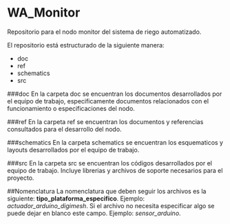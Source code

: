 WA_Monitor
==========

Repositorio para el nodo monitor del sistema de riego automatizado.

El repositorio está estructurado de la siguiente manera:
  * doc
  * ref
  * schematics
  * src


###doc
En la carpeta doc se encuentran los documentos desarrollados por el equipo de trabajo, especificamente documentos relacionados con el funcionamiento o especificaciones del nodo.

###ref
En la carpeta ref se encuentran los documentos y referencias consultados para el desarrollo del nodo.

###schematics
En la carpeta schematics se encuentran los esquematicos y layouts desarrollados por el equipo de trabajo.

###src
En la carpeta src se encuentran los códigos desarrollados por el equipo de trabajo. Incluye librerias y archivos de soporte necesarios para el proyecto.

##Nomenclatura
La nomenclatura que deben seguir los archivos es la siguiente: **tipo_plataforma_especifico**. Ejemplo: *actuador_arduino_digimesh*. 
Si el archivo no necesita especificar algo se puede dejar en blanco este campo. Ejemplo: *sensor_arduino*.
